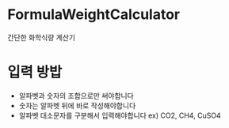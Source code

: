 # FormulaWeightCalculator
간단한 화학식량 계산기

# 입력 방밥
- 알파벳과 숫자의 조합으로만 써야합니다
- 숫자는 알파벳 뒤에 바로 작성해야합니다
- 알파벳 대소문자를 구분해서 입력해야합니다
ex) CO2, CH4, CuSO4
